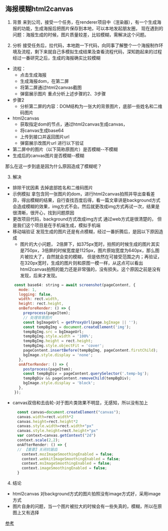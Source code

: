 ## 海报模糊html2canvas

1. 背景
来到公司，接受一个任务，在renderer项目中（渲染器），有一个生成海报的功能，生成海报后把图片保存到本地，可以本地发起朋友圈，
现在遇到的问题：海报生成的时候，图片质量较差，比较模糊，需解决这个问题。

2. 分析
接受任务后，拉代码，本地跑一下代码，向同事了解整个一个海报制作环境及流程，剩下来就自己多模拟生成结果及查看流程代码，深知跑起来的过程
经过一番研究之后，生成的海报确实比较模糊
- 流程：
  - 点击生成海报
  - 生成海报dom，在第二屏
  - 将第二屏通过html2canvas截图
  - 弹窗展示图片
重点分析上述步骤的2、3步骤
- 步骤2
  - 分析第二屏的内容：DOM结构为一张大的背景图片，底部一些姓名和二维码图片
- html2canvas
  - 获取指定dom的节点，通过html2canvas生成canvas，
  - 将canvas生成base64
  - 上传到接口并返回图片url
  - 弹窗展示改图片url
进行以下验证
- 第二屏中的图片（以下简称原图片）是否模糊--不模糊
- 生成后的canvas图片是否模糊--模糊

那么在这一步到底是因为什么原因造成了模糊呢？


3. 解决
- 排除干扰因素
  去掉底部姓名和二维码图片
- 示例模拟
  拿包含同一张图片的dom，进行html2canvas拍照并导出查看差异，得出模糊的结果，自行查找百度后得，看一篇文章讲是background方式会造成模糊的效果，img方式不会。然后就更改成img方式再试一次，结果是很清晰，很开心，找到问题原因
- 更改项目代码，background方式改成img方式
  通过web方式是很清楚的， 但是我们这个项目是在手机端生成，模拟手机端
- 移动端验证
  发现生成的图片还是有点模糊，经过一番折腾后，是因以下原因造成
  - 图片的大小问题， 2倍屏下，如375px宽时，拍照的时候生成的图片其实是750px，3倍屏的时候宽度是1125px，图片原始宽度为640px，那么图片被拉大了，自然就会变的模糊， 但是依然在可接受范围之内；再验证，在320px宽时，生成的图片则和原图一模一样，从这点可以看出html2canvas拍照的能力还是非常强的，没有损失。这个原因之前是没有发现，后来才发现。
```js
    const base64: string = await screenshot(pageContent, {
      mode: 1,
      logging: false,
      width: rect.width,
      height: rect.height,
      onBeforeRender: () => {
        preprocess(pageItem);
        // 处理背景图片
        const bgImageUrl = getProxyUrl(page.bgImage || '');
        const tempBgImg = document.createElement('img');
        tempBgImg.src = bgImageUrl;
        tempBgImg.style.width = '100%';
        tempBgImg.height = rect.height;
        tempBgImg.style.objectFit = 'cover';
        pageContent.insertBefore(tempBgImg, pageContent.firstChild);
        bgImage.style.display = 'none';
      },
      onAfterRender: () => {
        postprocess(pageItem);
        const tempBgDiv = pageContent.querySelector('.temp-bg');
        tempBgDiv && pageContent.removeChild(tempBgDiv);
        bgImage.style.display = 'block';
      },
    });
  ```
- canvas双倍和去齿轮-对于图片类效果不明显，无感知，所以没有加上
  ```js
    const canvas=document.createElement("canvas");
    canvas.width=rect.width*2
    canvas.height=rect.height*2
    canvas.style.width=rect.width+"px"
    canvas.style.height=rect.height+"px"
    var context=canvas.getContext("2d")
    context.scale(2,2);
    onAfterRender: () => {
    // 【重要】关闭抗锯齿
      context.mozImageSmoothingEnabled = false;
      context.webkitImageSmoothingEnabled = false;
      context.msImageSmoothingEnabled = false;
      context.imageSmoothingEnabled = false;
    }
  ```
4. 结论
- html2canvas 对background方式的图片拍照没有image方式好，采用image方式
- 图片自身的问题，当一个图片被拉大的时候会有一些失真的，模糊，所以在原图上又有选择

[参考](https://segmentfault.com/a/1190000011478657)


